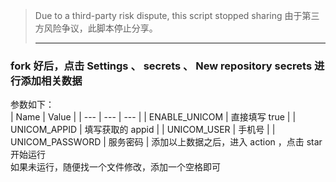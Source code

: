 > Due to a third-party risk dispute, this script stopped sharing
> 由于第三方风险争议，此脚本停止分享。
> ***
 ### fork 好后，点击 Settings 、 secrets 、 New repository secrets 进行添加相关数据
 参数如下：  
| Name | Value |
| --- | --- | --- |
| ENABLE_UNICOM | 直接填写 true |
| UNICOM_APPID | 填写获取的 appid |
| UNICOM_USER | 手机号 |
| UNICOM_PASSWORD | 服务密码 |
添加以上数据之后，进入 action ，点击 star 开始运行   
如果未运行，随便找一个文件修改，添加一个空格即可  
  
